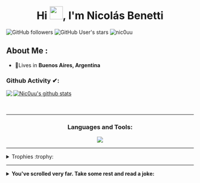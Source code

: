 </div>
<h1 align="center">Hi <img src="https://media.giphy.com/media/hvRJCLFzcasrR4ia7z/giphy.gif" width="35">, I'm Nicolás Benetti</h1>

![GitHub followers](https://img.shields.io/github/followers/nic0uu?style=social) ![GitHub User's stars](https://img.shields.io/github/stars/nic0uu?style=social) <img src="https://komarev.com/ghpvc/?username=nic0uu" alt="nic0uu" />

## About Me :

- 🏡Lives in **Buenos Aires, Argentina**

### Github Activity ✔:

<a href="https://github.com/Davekibh">
  <img align="left" src="https://github-readme-stats.vercel.app/api/top-langs/?username=nic0uu&theme=tokyonight" />
  </a>

<a href="https://github.com/Davekibh">
 <img align="center" src="https://github-readme-stats.vercel.app/api?username=nic0uu&show_icons=true&theme=tokyonight&line_height=27" alt="Nic0uu's github stats"/>
</a>

<br/>
<br/>
<br/>


---

<h3 align="center">Languages and Tools:</h3>
<p align="center">
  <a href="https://skillicons.dev">
    <img src="https://skillicons.dev/icons?i=python,ai,ps,vscode" />
  </a>
</p>

---

[comment]: <> (Extend trophies)
<details>
<summary align="left">Trophies :trophy:</summary>
<p align="left"> <a href="https://github.com/ryo-ma/github-profile-trophy"><img src="https://github-profile-trophy.vercel.app/?username=nic0uu&amp;theme=dracula" alt="nic0uu" /></a> </p>
</details>

---

<details>
<summary align="left"><b>You've scrolled very far. Take some rest and read a joke:</b></summary>
<br />
<p align="left">  <img src="https://readme-jokes.vercel.app/api?theme=dracula&borderColor=white" alt="README Jokes"></a>
</details>

</details>
